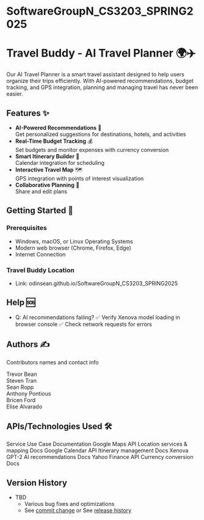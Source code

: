 # SoftwareGroupN_CS3203_SPRING2025
# Travel Buddy - AI Travel Planner 🌍✈️

Our AI Travel Planner is a smart travel assistant designed to help users organize their trips efficiently. With AI-powered recommendations, budget tracking, and GPS integration, planning and managing travel has never been easier.

## Features ✨

- **AI-Powered Recommendations** 🤖  
  Get personalized suggestions for destinations, hotels, and activities
- **Real-Time Budget Tracking** 💰  
  Set budgets and monitor expenses with currency conversion
- **Smart Itinerary Builder** 📅  
  Calendar integration for scheduling
- **Interactive Travel Map** 🗺️  
  GPS integration with points of interest visualization
- **Collaborative Planning** 👥  
  Share and edit plans 

## Getting Started 🚀

### Prerequisites

- Windows, macOS, or Linux Operating Systems
- Modern web browser (Chrome, Firefox, Edge)
- Internet Connection

### Travel Buddy Location

- Link: odinsean.github.io/SoftwareGroupN_CS3203_SPRING2025

## Help 🆘

- Q: AI recommendations failing?
✅ Verify Xenova model loading in browser console
✅ Check network requests for errors

## Authors ✍️

Contributors names and contact info

Trevor Bean <br />
Steven Tran <br />
Sean Ropp <br />
Anthony Pontious <br />
Bricen Ford <br />
Elise Alvarado <br />

## APIs/Technologies Used 🛠️

Service	            Use Case	                     Documentation
Google Maps API	   Location services & mapping	Docs
Google Calendar API	Itinerary management      	Docs
Xenova GPT-2	      AI recommendations	            Docs
Yahoo Finance API	   Currency conversion	         Docs

## Version History

* TBD
    * Various bug fixes and optimizations
    * See [commit change]() or See [release history]()

